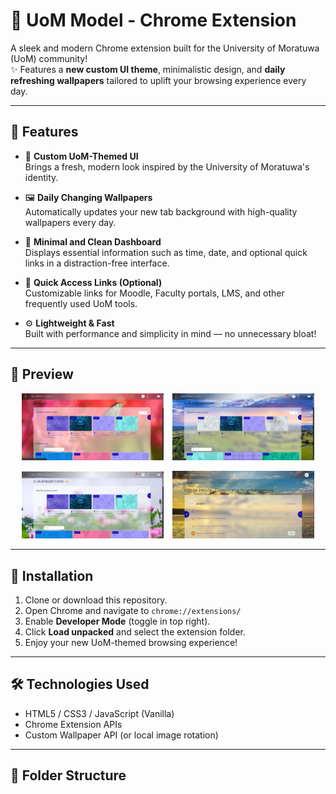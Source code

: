 # 🌟 UoM Model - Chrome Extension

A sleek and modern Chrome extension built for the University of Moratuwa (UoM) community!  
✨ Features a **new custom UI theme**, minimalistic design, and **daily refreshing wallpapers** tailored to uplift your browsing experience every day.

---

## 🎯 Features

- 🎨 **Custom UoM-Themed UI**  
  Brings a fresh, modern look inspired by the University of Moratuwa's identity.

- 🖼️ **Daily Changing Wallpapers**  
  Automatically updates your new tab background with high-quality wallpapers every day.

- 🧭 **Minimal and Clean Dashboard**  
  Displays essential information such as time, date, and optional quick links in a distraction-free interface.

- 🔗 **Quick Access Links (Optional)**  
  Customizable links for Moodle, Faculty portals, LMS, and other frequently used UoM tools.

- ⚙️ **Lightweight & Fast**  
  Built with performance and simplicity in mind — no unnecessary bloat!

---

## 📸 Preview

<p align="center">
  <img src="assets/Screenshot1.png" alt="Screenshot 1" width="45%" style="margin-right:10px;"/>
  <img src="assets/Screenshot3.png" alt="Screenshot 2" width="45%"/>
</p>
<p align="center">
  <img src="assets/Screenshot2.png" alt="Screenshot 1" width="45%" style="margin-right:10px;"/>
  <img src="assets/Screenshot4.png" alt="Screenshot 2" width="45%"/>
</p>

---

## 🚀 Installation

1. Clone or download this repository.
2. Open Chrome and navigate to `chrome://extensions/`
3. Enable **Developer Mode** (toggle in top right).
4. Click **Load unpacked** and select the extension folder.
5. Enjoy your new UoM-themed browsing experience!

---

## 🛠️ Technologies Used

- HTML5 / CSS3 / JavaScript (Vanilla)
- Chrome Extension APIs
- Custom Wallpaper API (or local image rotation)

---

## 📁 Folder Structure

